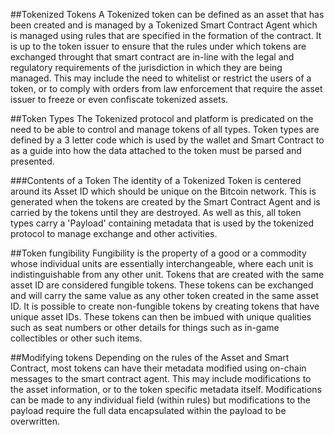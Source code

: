 ##Tokenized Tokens
A Tokenized token can be defined as an asset that has been created and is managed by a Tokenized Smart Contract Agent which is managed using rules that are specified in the formation of the contract.
It is up to the token issuer to ensure that the rules under which tokens are exchanged throught that smart contract are in-line with the legal and regulatory requirements of the jurisdiction in which they are being managed.
This may include the need to whitelist or restrict the users of a token, or to comply with orders from law enforcement that require the asset issuer to freeze or even confiscate tokenized assets.

##Token Types
The Tokenized protocol and platform is predicated on the need to be able to control and manage tokens of all types. Token types are defined by a 3 letter code which is used by the wallet and Smart Contract to as a guide into how the data attached to the token must be parsed and presented. 

###Contents of a Token
The identity of a Tokenized Token is centered around its Asset ID which should be unique on the Bitcoin network. This is generated when the tokens are created by the Smart Contract Agent and is carried by the tokens until they are destroyed. 
As well as this, all token types carry a 'Payload' containing metadata that is used by the tokenized protocol to manage exchange and other activities. 

##Token fungibility
Fungibility is the property of a good or a commodity whose individual units are essentially interchangeable, where each unit is indistinguishable from any other unit. Tokens that are created with the same asset ID are considered fungible tokens. These tokens can be exchanged and will carry the same value as any other token created in the same asset ID.
It is possible to create non-fungible tokens by creating tokens that have unique asset IDs. These tokens can then be imbued with unique qualities such as seat numbers or other details for things such as in-game collectibles or other such items.

##Modifying tokens
Depending on the rules of the Asset and Smart Contract, most tokens can have their metadata modified using on-chain messages to the smart contract agent. 
This may include modifications to the asset information, or to the token specific metadata itself.
Modifications can be made to any individual field (within rules) but modifications to the payload require the full data encapsulated within the payload to be overwritten.